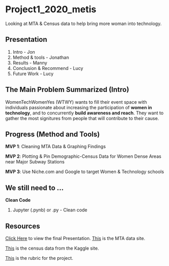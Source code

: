 # Project1_2020_metis
Looking at MTA &amp; Census data to help bring more woman into technology. 

## Presentation
1. Intro - Jon 
2. Method & tools - Jonathan 
3. Results - Manny 
4. Conclusion & Recommend - Lucy
5. Future Work - Lucy


## The Main Problem Summarized (Intro)
WomenTechWomenYes (WTWY) wants to fill their event space with individuals passionate about increasing the participation of **women in technology**, and to concurrently **build awareness and reach**. They want to gather the most signitures from people that will contribute to their cause. 


## Progress (Method and Tools)

**MVP 1**: Cleaning MTA Data & Graphing Findings

**MVP 2**: Plotting & Pin Demographic-Census Data for Women Dense Areas near Major Subway Stations

**MVP 3**: Use Niche.com and Google to target Women & Technology schools

## We still need to ...

**Clean Code**
1. Jupyter (.pynb) or .py - Clean code


## Resources

[Click Here](https://github.com/er-arcadio/Project1_2020_metis/blob/master/presentations/Project1_presentation_FINAL.key) to view the final Presentation.
[This](http://web.mta.info/developers/turnstile.html) is the MTA data site. 

[This](https://www.kaggle.com/muonneutrino/new-york-city-census-data) is the census data from the Kaggle site.

[This](https://docs.google.com/document/d/1oAJrWNR7HxNJVI2IHUuHArEvBccowLqvPObYbqtH0rs/edit) is the rubric for the project.


